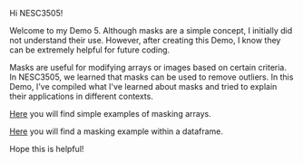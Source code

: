 Hi NESC3505!

Welcome to my Demo 5. Although masks are a simple concept, I initially did not understand their use. However, after creating this Demo, I know they can be extremely helpful for future coding.

Masks are useful for modifying arrays or images based on certain criteria. In NESC3505, we learned that masks can be used to remove outliers. In this Demo, I've compiled what I've learned about masks and tried to explain their applications in different contexts. 

[Here](Demo_5_one.md) you will find simple examples of masking arrays.

[Here](5.1.md) you will find a masking example within a dataframe.

Hope this is helpful!
